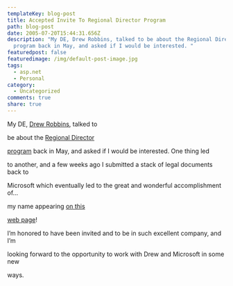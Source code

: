 ```yaml
---
templateKey: blog-post
title: Accepted Invite To Regional Director Program
path: blog-post
date: 2005-07-20T15:44:31.656Z
description: "My DE, Drew Robbins, talked to be about the Regional Director
  program back in May, and asked if I would be interested. "
featuredpost: false
featuredimage: /img/default-post-image.jpg
tags:
  - asp.net
  - Personal
category:
  - Uncategorized
comments: true
share: true
---
```

<!--StartFragment-->

My DE, [Drew Robbins](http://geekswithblogs.net/drewby), talked to

be about the [Regional Director](http://msdn.microsoft.com/isv/rd)

[program](http://msdn.microsoft.com/isv/rd) back in May, and asked if I would be interested. One thing led

to another, and a few weeks ago I submitted a stack of legal documents back to

Microsoft which eventually led to the great and wonderful accomplishment of…

my name appearing [on this](http://www.microsoftregionaldirectors.com/Public/rdFindNC.aspx)

[web page](http://www.microsoftregionaldirectors.com/Public/rdFindNC.aspx)!

I’m honored to have been invited and to be in such excellent company, and I’m

looking forward to the opportunity to work with Drew and Microsoft in some new

ways.

<!--EndFragment-->